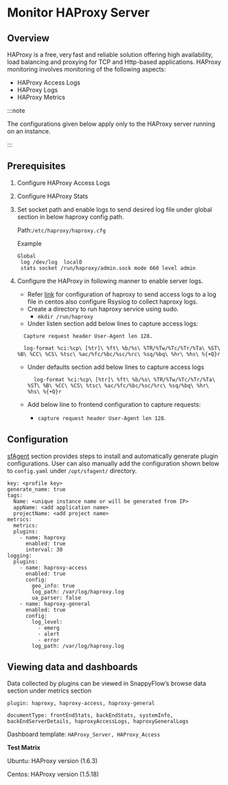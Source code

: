 # Monitor HAProxy Server

## Overview

HAProxy is a free, very fast and reliable solution offering high availability, load balancing and proxying for TCP and Http-based applications. HAProxy monitoring involves monitoring of the following aspects:

- HAProxy Access Logs
- HAProxy Logs
- HAProxy Metrics

:::note

The configurations given below apply only to the HAProxy server running on an instance.

:::

## Prerequisites

1. Configure HAProxy Access Logs

2. Configure HAProxy Stats

3. Set socket path and enable logs to send desired log file under global section in below haproxy config path.

   Path:`/etc/haproxy/haproxy.cfg`

   Example

   ```
   Global   
    log /dev/log  local0 
    stats socket /run/haproxy/admin.sock mode 660 level admin 
   
   ```

   


1. Configure the HAProxy in following manner to enable server logs.

   - Refer [link](https://www.digitalocean.com/community/tutorials/how-to-configure-haproxy-logging-with-rsyslog-on-centos-8-quickstart) for configuration of haproxy to send access logs to a log file in centos also configure Rsyslog to collect haproxy logs.
   - Create a directory to run haproxy service using sudo.
     - `mkdir /run/haproxy`
   - Under listen section add below lines to capture access logs:

   ```
     Capture request header User-Agent len 128. 
     
     log-format %ci:%cp\ [%tr]\ %ft\ %b/%s\ %TR/%Tw/%Tc/%Tr/%Ta\ %ST\ %B\ %CC\ %CS\ %tsc\ %ac/%fc/%bc/%sc/%rc\ %sq/%bq\ %hr\ %hs\ %{+Q}r
   
   ```

   - Under defaults section add below lines to capture access logs

     ```
       log-format %ci:%cp\ [%tr]\ %ft\ %b/%s\ %TR/%Tw/%Tc/%Tr/%Ta\ %ST\ %B\ %CC\ %CS\ %tsc\ %ac/%fc/%bc/%sc/%rc\ %sq/%bq\ %hr\ %hs\ %{+Q}r
     ```

     


   - Add below line to frontend configuration to capture requests:
     - `capture request header User-Agent len 128`.

## Configuration

[sfAgent](docs/sidebar-sf-selfhosted-turbo/Quick_Start/getting_started#sfagent) section provides steps to install and automatically generate plugin configurations. User can also manually add the configuration shown below to `config.yaml` under `/opt/sfagent/` directory.

```
key: <profile key> 
generate_name: true 
tags: 
  Name: <unique instance name or will be generated from IP> 
  appName: <add application name> 
  projectName: <add project name> 
metrics: 
  metrics: 
  plugins: 
    - name: haproxy     
      enabled: true     
      interval: 30 
logging: 
  plugins: 
    - name: haproxy-access 
      enabled: true 
      config: 
        geo_info: true 
        log_path: /var/log/haproxy.log 
        ua_parser: false 
    - name: haproxy-general 
      enabled: true 
      config: 
        log_level:
          - emerg 
          - alert 
          - error 
        log_path: /var/log/haproxy.log 

```

## Viewing data and dashboards

Data collected by plugins can be viewed in SnappyFlow’s browse data section under metrics section

`plugin: haproxy, haproxy-access, haproxy-general`

`documentType: frontEndStats, backEndStats, systemInfo, backEndServerDetails, haproxyAccessLogs, haproxyGeneralLogs`

Dashboard template: `HAProxy_Server, HAProxy_Access`

**Test Matrix**

Ubuntu: HAProxy version (1.6.3)

Centos: HAProxy version (1.5.18)

